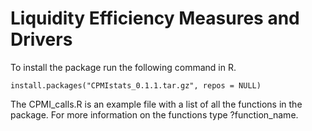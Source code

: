 # Liquidity Efficiency Measures and Drivers

To install the package run the following command in R.

```
install.packages("CPMIstats_0.1.1.tar.gz", repos = NULL)
```
The CPMI_calls.R is an example file with a list of all the functions in the package. For more information on the functions
type ?function_name.
